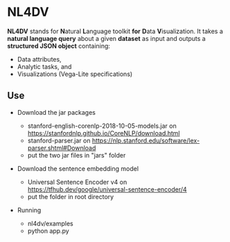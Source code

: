 # NL4DV

**NL4DV** stands for **N**atural **L**anguage toolkit **for** **D**ata **V**isualization. It takes a **natural language query** about a given **dataset** as input and outputs a **structured JSON object** containing:
* Data attributes, 
* Analytic tasks, and
* Visualizations (Vega-Lite specifications)


## Use ##
- Download the jar packages
  - stanford-english-corenlp-2018-10-05-models.jar on https://stanfordnlp.github.io/CoreNLP/download.html
  - stanford-parser.jar on https://nlp.stanford.edu/software/lex-parser.shtml#Download
  - put the two jar files in "jars" folder

- Download the sentence embedding model
  - Universal Sentence Encoder v4 on https://tfhub.dev/google/universal-sentence-encoder/4
  - put the folder in root directory
      
- Running
  - nl4dv/examples
  - python app.py